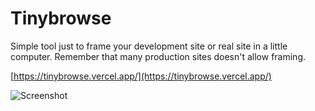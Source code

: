 # Tinybrowse

Simple tool just to frame your development site or real site in a little computer. Remember that many production sites doesn't allow framing.

[https://tinybrowse.vercel.app/](https://tinybrowse.vercel.app/)

![Screenshot](https://res.cloudinary.com/urre/image/upload/v1712827847/igfcm8xcziuguvfawvi4.webp)
